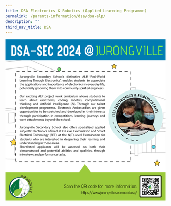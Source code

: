 ```yaml
---
title: DSA Electronics & Robotics (Applied Learning Programme)
permalink: /parents-information/dsa/dsa-alp/
description: ""
third_nav_title: DSA
---
```

![](/images/jvss_dsa2024_alp.jpg)